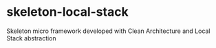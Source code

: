 # skeleton-local-stack
Skeleton micro framework developed with Clean Architecture and Local Stack abstraction
